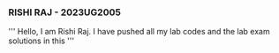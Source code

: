 ### RISHI RAJ - 2023UG2005

'''
Hello, I am Rishi Raj.
I have pushed all my lab codes and the lab exam solutions in this
'''